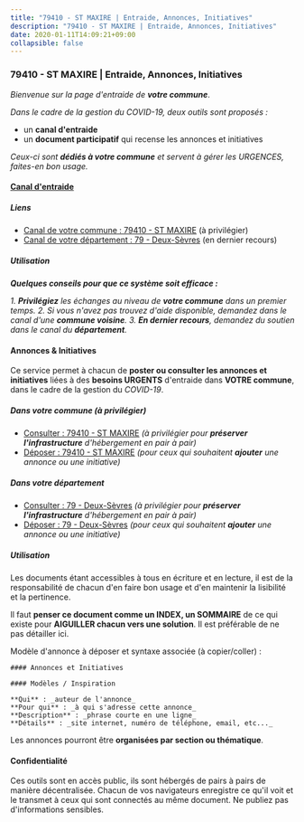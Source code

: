 ```yaml
---
title: "79410 - ST MAXIRE | Entraide, Annonces, Initiatives"
description: "79410 - ST MAXIRE | Entraide, Annonces, Initiatives"
date: 2020-01-11T14:09:21+09:00
collapsible: false
---
```


### 79410 - ST MAXIRE | Entraide, Annonces, Initiatives

_Bienvenue sur la page d'entraide de **votre commune**_.

_Dans le cadre de la gestion du COVID-19, deux outils sont proposés :_

- un **canal d'entraide**
- un **document participatif** qui recense les annonces et initiatives

_Ceux-ci sont **dédiés à votre commune** et servent à gérer les URGENCES, faites-en bon usage._

#### [Canal d'entraide](https://entraide.stopcoronavirus.tech/#/channel/79410_st-maxire)

##### Liens

- [Canal de votre commune : 79410 	- ST MAXIRE](https://entraide.stopcoronavirus.tech/#/channel/79410_st-maxire) (à privilégier)
- [Canal de votre département : 79 	- Deux-Sèvres](https://entraide.stopcoronavirus.tech/#/channel/79_deux-sevres) (en dernier recours)

##### Utilisation

_**Quelques conseils pour que ce système soit efficace :**_

_1. **Privilégiez** les échanges au niveau de **votre commune** dans un premier temps._
_2. Si vous n'avez pas trouvez d'aide disponible, demandez dans le canal d'une **commune voisine**._
_3. **En dernier recours**, demandez du soutien dans le canal du **département**._

#### Annonces & Initiatives


Ce service permet à chacun de **poster ou consulter les annonces et initiatives** liées à des **besoins
URGENTS** d'entraide dans **VOTRE commune**, dans le cadre de la gestion du _COVID-19_.

##### Dans votre commune (à privilégier)

- [Consulter : 79410 	- ST MAXIRE](https://docs.stopcoronavirus.tech/#/r/markdown/79410_st-maxire/4XTTMGLVnAsjTkgXV8gV4CrxkBF25734kXiJvJkkcJixqutnd) _(à privilégier pour **préserver l'infrastructure** d'hébergement en pair à pair)_
- [Déposer : 79410 	- ST MAXIRE](https://docs.stopcoronavirus.tech/#/w/markdown/79410_st-maxire/4XTTMGLVnAsjTkgXV8gV4CrxkBF25734kXiJvJkkcJixqutnd-K3TgTmqJ1kASJbtZ1m82WX3UKhUobh1dWo7FaVo5JLhTYCyUQy4jE42A2dtkhBG5E1zffNz2qJgTwo7D1aczxYdQxdS8bJ1EKuxmWwwagA26wDiKLJYQ4eazq6xFoLXkHJZDiqtD) _(pour ceux qui souhaitent **ajouter** une annonce ou une initiative)_

##### Dans votre département

- [Consulter : 79 	- Deux-Sèvres](https://docs.stopcoronavirus.tech/#/r/markdown/79_deux-sevres/4XTTMCeXJZ8eGWVrBjPpkYVS5a2R1QzAM3kbRyUzmkuC1xDcZ) _(à privilégier pour **préserver l'infrastructure** d'hébergement en pair à pair)_
- [Déposer : 79 	- Deux-Sèvres](https://docs.stopcoronavirus.tech/#/w/markdown/79_deux-sevres/4XTTMCeXJZ8eGWVrBjPpkYVS5a2R1QzAM3kbRyUzmkuC1xDcZ-K3TgUK5JCUUjnpe72fiaSX42JxUz8oM4QHpcPBUyAX8Myfx22cmM4KgnhWTqfctvh4Jvdut6dMpCWq9xpAwJRxEoSjYbBd9FKbPsQbYNeepncyZcGTsQLQmazz5V99tUNR2L8nzH) _(pour ceux qui souhaitent **ajouter** une annonce ou une initiative)_


##### Utilisation

Les documents étant accessibles à tous en écriture et en lecture, il est de la
responsabilité de chacun d'en faire bon usage et d'en maintenir la lisibilité
et la pertinence.

Il faut **penser ce document comme un INDEX, un SOMMAIRE** de ce qui existe
pour **AIGUILLER chacun vers une solution**. Il est préférable de ne pas détailler ici.

Modèle d'annonce à déposer et syntaxe associée (à copier/coller) :

    #### Annonces et Initiatives

    #### Modèles / Inspiration

    **Qui** : _auteur de l'annonce_
    **Pour qui** : _à qui s'adresse cette annonce_
    **Description** : _phrase courte en une ligne_
    **Détails** : _site internet, numéro de téléphone, email, etc..._


Les annonces pourront être **organisées par section ou thématique**.

#### Confidentialité

Ces outils sont en accès public, ils sont hébergés de pairs à pairs de manière décentralisée.
Chacun de vos navigateurs enregistre ce qu'il voit et le transmet à ceux qui sont connectés au même document.
Ne publiez pas d'informations sensibles.
